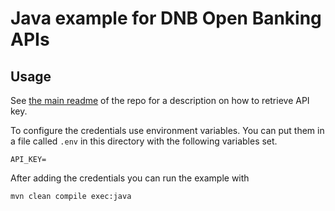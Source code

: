 # Java example for DNB Open Banking APIs

## Usage

See [the main readme][] of the repo for a description on how to
retrieve API key.

To configure the credentials use environment variables. You can
put them in a file called `.env` in this directory with the
following variables set.

```
API_KEY=
```

After adding the credentials you can run the example with

```
mvn clean compile exec:java
```


[the main readme]: ../README.md

